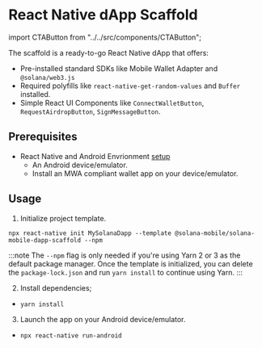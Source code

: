 # React Native dApp Scaffold

import CTAButton from "../../src/components/CTAButton";

The scaffold is a ready-to-go React Native dApp that offers:

- Pre-installed standard SDKs like Mobile Wallet Adapter and `@solana/web3.js`
- Required polyfills like `react-native-get-random-values` and `Buffer` installed.
- Simple React UI Components like `ConnectWalletButton`, `RequestAirdropButton`, `SignMessageButton`.

<CTAButton label="View on GitHub" to="https://github.com/solana-mobile/solana-mobile-dapp-scaffold" />

## Prerequisites

- React Native and Android Envrionment [setup](https://docs.solanamobile.com/getting-started/development-setup)
  - An Android device/emulator.
  - Install an MWA compliant wallet app on your device/emulator.

## Usage

1. Initialize project template.

```
npx react-native init MySolanaDapp --template @solana-mobile/solana-mobile-dapp-scaffold --npm
```

:::note
The `--npm` flag is only needed if you're using Yarn 2 or 3 as the default package manager. Once the template is initialized, you can delete the `package-lock.json` and run `yarn install` to continue using Yarn.
:::

2. Install dependencies;

- `yarn install`

3. Launch the app on your Android device/emulator.

- `npx react-native run-android`
